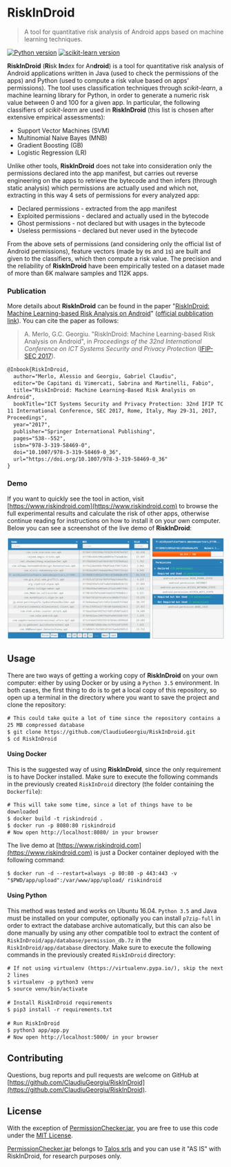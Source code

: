 # RiskInDroid

> A tool for quantitative risk analysis of Android apps based on machine learning techniques.

[![Python version](http://img.shields.io/badge/Python-3.5.2-green.svg)](http://www.python.org/download/releases/3.5.2/)
[![scikit-learn version](http://img.shields.io/badge/scikit--learn-0.18-blue.svg)](http://scikit-learn.org/)

**RiskInDroid** (**Ri**sk **In**dex for An**droid**) is a tool for quantitative risk analysis of Android applications written in Java (used to check the permissions of the apps) and Python (used to compute a risk value based on apps' permissions). The tool uses classification techniques through *scikit-learn*, a machine learning library for Python, in order to generate a numeric risk value between 0 and 100 for a given app. In particular, the following classifiers of *scikit-learn* are used in **RiskInDroid** (this list is chosen after extensive empirical assessments):
* Support Vector Machines (SVM)
* Multinomial Naive Bayes (MNB)
* Gradient Boosting (GB)
* Logistic Regression (LR)

Unlike other tools, **RiskInDroid** does not take into consideration only the permissions declared into the app manifest, but carries out reverse engineering on the apps to retrieve the bytecode and then infers (through static analysis) which permissions are actually used and which not, extracting in this way 4 sets of permissions for every analyzed app:
* Declared permissions - extracted from the app manifest
* Exploited permissions - declared and actually used in the bytecode
* Ghost permissions - not declared but with usages in the bytecode
* Useless permissions - declared but never used in the bytecode

From the above sets of permissions (and considering only the official list of Android permissions), feature vectors (made by `0`s and `1`s) are built and given to the classifiers, which then compute a risk value. The precision and the reliability of **RiskInDroid** have been empirically tested on a dataset made of more than 6K malware samples and 112K apps.

### Publication

More details about **RiskInDroid** can be found in the paper "[RiskInDroid: Machine Learning-based Risk Analysis on Android](https://github.com/ClaudiuGeorgiu/RiskInDroid/blob/master/RiskInDroid_paper.pdf)" ([official pubblication link](https://link.springer.com/chapter/10.1007/978-3-319-58469-0_36)). You can cite the paper as follows:

> A. Merlo, G.C. Georgiu. "RiskInDroid: Machine Learning-based Risk Analysis on Android", in *Proceedings of the 32nd International Conference on ICT Systems Security and Privacy Protection* ([IFIP-SEC 2017](http://www.ifipsec.org/)).

```TeX
@Inbook{RiskInDroid,
  author="Merlo, Alessio and Georgiu, Gabriel Claudiu",
  editor="De Capitani di Vimercati, Sabrina and Martinelli, Fabio",
  title="RiskInDroid: Machine Learning-Based Risk Analysis on Android",
  bookTitle="ICT Systems Security and Privacy Protection: 32nd IFIP TC 11 International Conference, SEC 2017, Rome, Italy, May 29-31, 2017, Proceedings",
  year="2017",
  publisher="Springer International Publishing",
  pages="538--552",
  isbn="978-3-319-58469-0",
  doi="10.1007/978-3-319-58469-0_36",
  url="https://doi.org/10.1007/978-3-319-58469-0_36"
}
```

### Demo

If you want to quickly see the tool in action, visit [https://www.riskindroid.com](https://www.riskindroid.com) to browse the full experimental results and calculate the risk of other apps, otherwise continue reading for instructions on how to install it on your own computer. Below you can see a screenshot of the live demo of **RiskInDroid**:

![Screenshot](screenshot.png)



## Usage

There are two ways of getting a working copy of **RiskInDroid** on your own computer: either by using Docker or by using a `Python 3.5` environment. In both cases, the first thing to do is to get a local copy of this repository, so open up a terminal in the directory where you want to save the project and clone the repository:

```Shell
# This could take quite a lot of time since the repository contains a 25 MB compressed database
$ git clone https://github.com/ClaudiuGeorgiu/RiskInDroid.git
$ cd RiskInDroid
```

#### Using Docker

This is the suggested way of using **RiskInDroid**, since the only requirement is to have Docker installed. Make sure to execute the following commands in the previously created `RiskInDroid` directory (the folder containing the `Dockerfile`):

```Shell
# This will take some time, since a lot of things have to be downloaded
$ docker build -t riskindroid .
$ docker run -p 8080:80 riskindroid
# Now open http://localhost:8080/ in your browser
```

The live demo at [https://www.riskindroid.com](https://www.riskindroid.com) is just a Docker container deployed with the following command:

```Shell
$ docker run -d --restart=always -p 80:80 -p 443:443 -v "$PWD/app/upload":/var/www/app/upload/ riskindroid
```

#### Using Python

This method was tested and works on Ubuntu 16.04. `Python 3.5` and Java must be installed on your computer, optionally you can install `p7zip-full` in order to extract the database archive automatically, but this can also be done manually by using any other compatible tool to extract the content of `RiskInDroid/app/database/permission_db.7z` in the `RiskInDroid/app/database` directory. Make sure to execute the following commands in the previously created `RiskInDroid` directory:

```Shell
# If not using virtualenv (https://virtualenv.pypa.io/), skip the next 2 lines
$ virtualenv -p python3 venv
$ source venv/bin/activate

# Install RiskInDroid requirements
$ pip3 install -r requirements.txt

# Run RiskInDroid
$ python3 app/app.py
# Now open http://localhost:5000/ in your browser
```



## Contributing

Questions, bug reports and pull requests are welcome on GitHub at [https://github.com/ClaudiuGeorgiu/RiskInDroid](https://github.com/ClaudiuGeorgiu/RiskInDroid).



## License

With the exception of [PermissionChecker.jar](https://github.com/ClaudiuGeorgiu/RiskInDroid/blob/master/app/PermissionChecker.jar), you are free to use this code under the [MIT License](https://github.com/ClaudiuGeorgiu/RiskInDroid/blob/master/LICENSE).

[PermissionChecker.jar](https://github.com/ClaudiuGeorgiu/RiskInDroid/blob/master/app/PermissionChecker.jar) belongs to [Talos srls](http://www.talos-sec.com/) and you can use it "AS IS" with RiskInDroid, for research purposes only.
